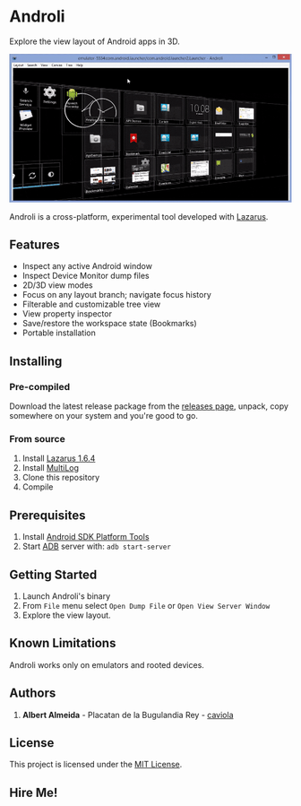 # Androli

Explore the view layout of Android apps in 3D.

![Silentcast](media/screencast.gif)

Androli is a cross-platform, experimental tool developed with [Lazarus](http://www.lazarus-ide.org/).

## Features

- Inspect any active Android window
- Inspect Device Monitor dump files
- 2D/3D view modes
- Focus on any layout branch; navigate focus history
- Filterable and customizable tree view
- View property inspector
- Save/restore the workspace state (Bookmarks)
- Portable installation

## Installing

### Pre-compiled

Download the latest release package from the [releases page](../../releases), unpack, copy somewhere on your system and you're good to go.

### From source

1. Install [Lazarus 1.6.4](http://www.lazarus-ide.org/)
2. Install [MultiLog](https://github.com/blikblum/multilog)
3. Clone this repository
4. Compile

## Prerequisites

1. Install [Android SDK Platform Tools](https://developer.android.com/studio/releases/platform-tools.html)
2. Start [ADB](https://developer.android.com/studio/command-line/adb.html) server with: 
`adb start-server`

## Getting Started

1. Launch Androli's binary
2. From `File` menu select `Open Dump File` or `Open View Server Window`
3. Explore the view layout.

## Known Limitations

Androli works only on emulators and rooted devices.

## Authors

1. **Albert Almeida** - Placatan de la Bugulandia Rey - [caviola](https://github.com/caviola)

## License

This project is licensed under the [MIT License](LICENSE).

## Hire Me!
